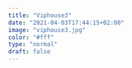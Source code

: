 ```yaml
---
title: "Viphouse3"
date: "2021-04-03T17:44:15+02:00"
image: "viphouse3.jpg"
color: "#fff"
type: "normal"
draft: false
---
```

